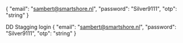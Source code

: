 {
  "email": "sambert@smartshore.nl",
  "password": "Silver9111",
  "otp": "string"
}



DD Stagging login
{
  "email": "sambert@smartshore.nl",
  "password": "Silver9111",
  "otp": "string"
}